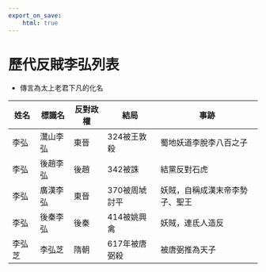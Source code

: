 ```yaml
---
export_on_save:
    html: true
---
```


# 歷代反賊李弘列表
- 傳言為太上老君下凡的化名

姓名|標識名|反對政權|結局|事跡
--|--|--|--|--
李弘|灊山李弘|東晉|324被王敦殺|蜀地妖道李脫李八百之子
李弘|後趙李弘|後趙|342被誅|結黨反對石虎
李弘|廣漢李弘|東晉|370被周虓討平|妖賊，自稱成漢末帝李勢子、聖王
李弘|後秦李弘|後秦|414被姚興禽|妖賊，連氐人造反
李弘芝|李弘芝|隋朝|617年被唐弼殺|被唐弼推為天子